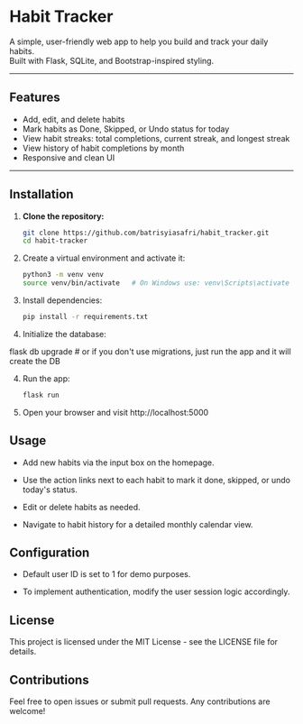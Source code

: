 # Habit Tracker

A simple, user-friendly web app to help you build and track your daily habits.  
Built with Flask, SQLite, and Bootstrap-inspired styling.

---

## Features

- Add, edit, and delete habits
- Mark habits as Done, Skipped, or Undo status for today
- View habit streaks: total completions, current streak, and longest streak
- View history of habit completions by month
- Responsive and clean UI

---

## Installation

1. **Clone the repository:**

   ```bash
   git clone https://github.com/batrisyiasafri/habit_tracker.git
   cd habit-tracker


1. Create a virtual environment and activate it:
   ```bash
   python3 -m venv venv
   source venv/bin/activate   # On Windows use: venv\Scripts\activate

2. Install dependencies:
   ```bash
   pip install -r requirements.txt

3. Initialize the database:

flask db upgrade  # or if you don't use migrations, just run the app and it will create the DB

4. Run the app:
   ```bash
   flask run

5. Open your browser and visit http://localhost:5000

## Usage
- Add new habits via the input box on the homepage.

- Use the action links next to each habit to mark it done, skipped, or undo today's status.

- Edit or delete habits as needed.

- Navigate to habit history for a detailed monthly calendar view.

## Configuration
- Default user ID is set to 1 for demo purposes.

- To implement authentication, modify the user session logic accordingly.

## License
This project is licensed under the MIT License - see the LICENSE file for details.

## Contributions
Feel free to open issues or submit pull requests. Any contributions are welcome!
